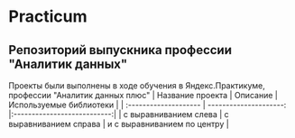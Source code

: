 # Practicum
## Репозиторий выпускника профессии "Аналитик данных"
Проекты были выполнены в ходе обучения в Яндекс.Практикуме, профессии "Аналитик данных плюс"
| Название проекта      | Описание               | Используемые библиотеки     |
| :-------------------- | ---------------------: |:---------------------------:|
| с выравниванием слева | с выравниванием справа | и с выравниванием по центру |
